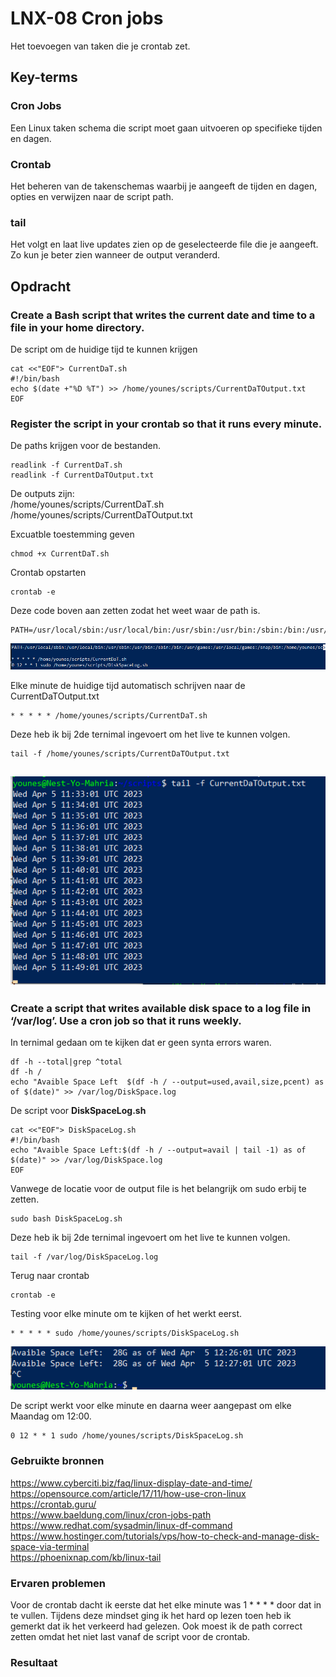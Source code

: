 # LNX-08 Cron jobs  
Het toevoegen van taken die je crontab zet.

## Key-terms

### **Cron Jobs**  
Een Linux taken schema die script moet gaan uitvoeren op specifieke tijden en dagen.

### **Crontab**    
Het beheren van de takenschemas waarbij je aangeeft de tijden en dagen, opties en verwijzen naar de script path.  

### tail
Het volgt en laat live updates zien op de geselecteerde file die je aangeeft. Zo kun je beter zien wanneer de output veranderd.

## Opdracht

### Create a Bash script that writes the current date and time to a file in your home directory.  

De script om de huidige tijd te kunnen krijgen
```
cat <<"EOF"> CurrentDaT.sh  
#!/bin/bash  
echo $(date +"%D %T") >> /home/younes/scripts/CurrentDaTOutput.txt  
EOF
```

### Register the script in your crontab so that it runs every minute.    

De paths krijgen voor de bestanden.
```
readlink -f CurrentDaT.sh  
readlink -f CurrentDaTOutput.txt  
```

De outputs zijn:  
/home/younes/scripts/CurrentDaT.sh  
/home/younes/scripts/CurrentDaTOutput.txt  

Excuatble toestemming geven
```
chmod +x CurrentDaT.sh    
```

Crontab opstarten
```
crontab -e  
```

Deze code boven aan zetten zodat het weet waar de path is.
```
PATH=/usr/local/sbin:/usr/local/bin:/usr/sbin:/usr/bin:/sbin:/bin:/usr/games:/usr/local/games:/snap/bin:/home/younes/scripts
```

![resultaat](/00_includes/LNX-08-resultaat3.png "resultaat")

Elke minute de huidige tijd automatisch schrijven naar de CurrentDaTOutput.txt
```
* * * * * /home/younes/scripts/CurrentDaT.sh  
```

Deze heb ik bij 2de ternimal ingevoert om het live te kunnen volgen.
```
tail -f /home/younes/scripts/CurrentDaTOutput.txt  
```

![resultaat](/00_includes/LNX-08-resultaat.png "resultaat")
-------------------------------  


### Create a script that writes available disk space to a log file in ‘/var/log’. Use a cron job so that it runs weekly.  

In ternimal gedaan om te kijken dat er geen synta errors waren.
```
df -h --total|grep ^total  
df -h /  
echo "Avaible Space Left  $(df -h / --output=used,avail,size,pcent) as of $(date)" >> /var/log/DiskSpace.log  
```

De script voor **DiskSpaceLog.sh**
```
cat <<"EOF"> DiskSpaceLog.sh  
#!/bin/bash  
echo "Avaible Space Left:$(df -h / --output=avail | tail -1) as of $(date)" >> /var/log/DiskSpace.log  
EOF
```

Vanwege de locatie voor de output file is het belangrijk om sudo erbij te zetten.
```
sudo bash DiskSpaceLog.sh  
```

Deze heb ik bij 2de ternimal ingevoert om het live te kunnen volgen.
```
tail -f /var/log/DiskSpaceLog.log  
```

Terug naar crontab
```
crontab -e
```

Testing voor elke minute om te kijken of het werkt eerst.
```
* * * * * sudo /home/younes/scripts/DiskSpaceLog.sh 
```

![resultaat](/00_includes/LNX-08-resultaat2.png "resultaat")

De script werkt voor elke minute en daarna weer aangepast om elke Maandag om 12:00.
```
0 12 * * 1 sudo /home/younes/scripts/DiskSpaceLog.sh  
```


### Gebruikte bronnen  
https://www.cyberciti.biz/faq/linux-display-date-and-time/  
https://opensource.com/article/17/11/how-use-cron-linux  
https://crontab.guru/  
https://www.baeldung.com/linux/cron-jobs-path  
https://www.redhat.com/sysadmin/linux-df-command  
https://www.hostinger.com/tutorials/vps/how-to-check-and-manage-disk-space-via-terminal  
https://phoenixnap.com/kb/linux-tail

### Ervaren problemen  
Voor de crontab dacht ik eerste dat het elke minute was 1 * * * * door dat in te vullen. Tijdens deze mindset ging ik het hard op lezen toen heb ik gemerkt dat ik het verkeerd had gelezen. Ook moest ik de path correct zetten omdat het niet last vanaf de script voor de crontab.  

### Resultaat  

  
